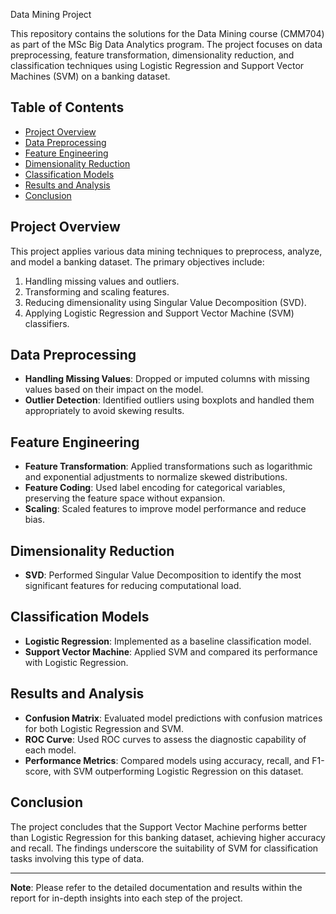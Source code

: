 Data Mining Project

This repository contains the solutions for the Data Mining course (CMM704) as part of the MSc Big Data Analytics program. The project focuses on data preprocessing, feature transformation, dimensionality reduction, and classification techniques using Logistic Regression and Support Vector Machines (SVM) on a banking dataset.

## Table of Contents

- [Project Overview](#project-overview)
- [Data Preprocessing](#data-preprocessing)
- [Feature Engineering](#feature-engineering)
- [Dimensionality Reduction](#dimensionality-reduction)
- [Classification Models](#classification-models)
- [Results and Analysis](#results-and-analysis)
- [Conclusion](#conclusion)


## Project Overview

This project applies various data mining techniques to preprocess, analyze, and model a banking dataset. The primary objectives include:
1. Handling missing values and outliers.
2. Transforming and scaling features.
3. Reducing dimensionality using Singular Value Decomposition (SVD).
4. Applying Logistic Regression and Support Vector Machine (SVM) classifiers.

## Data Preprocessing

- **Handling Missing Values**: Dropped or imputed columns with missing values based on their impact on the model.
- **Outlier Detection**: Identified outliers using boxplots and handled them appropriately to avoid skewing results.

## Feature Engineering

- **Feature Transformation**: Applied transformations such as logarithmic and exponential adjustments to normalize skewed distributions.
- **Feature Coding**: Used label encoding for categorical variables, preserving the feature space without expansion.
- **Scaling**: Scaled features to improve model performance and reduce bias.

## Dimensionality Reduction

- **SVD**: Performed Singular Value Decomposition to identify the most significant features for reducing computational load.

## Classification Models

- **Logistic Regression**: Implemented as a baseline classification model.
- **Support Vector Machine**: Applied SVM and compared its performance with Logistic Regression.

## Results and Analysis

- **Confusion Matrix**: Evaluated model predictions with confusion matrices for both Logistic Regression and SVM.
- **ROC Curve**: Used ROC curves to assess the diagnostic capability of each model.
- **Performance Metrics**: Compared models using accuracy, recall, and F1-score, with SVM outperforming Logistic Regression on this dataset.

## Conclusion

The project concludes that the Support Vector Machine performs better than Logistic Regression for this banking dataset, achieving higher accuracy and recall. The findings underscore the suitability of SVM for classification tasks involving this type of data.

---

**Note**: Please refer to the detailed documentation and results within the report for in-depth insights into each step of the project.
